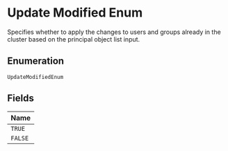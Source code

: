 
# Update Modified Enum

Specifies whether to apply the changes to users and groups already in the cluster based on the principal object list input.

## Enumeration

`UpdateModifiedEnum`

## Fields

| Name |
|  --- |
| `TRUE` |
| `FALSE` |

